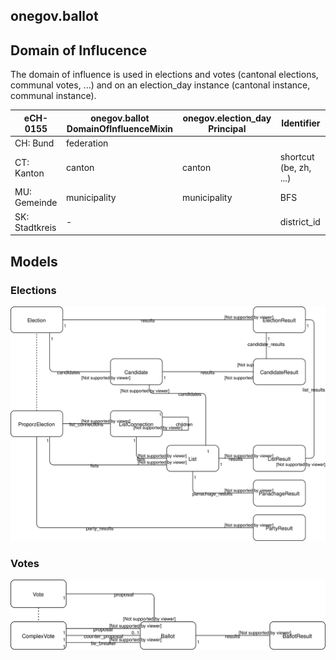 ## onegov.ballot

## Domain of Influcence

The domain of influence is used in elections and votes (cantonal elections, communal votes, ...) and on an election_day instance (cantonal instance, communal instance).

| eCH-0155       | onegov.ballot DomainOfInfluenceMixin | onegov.election_day Principal | Identifier             |
| -------------- | ------------------------------------ | ----------------------------- | ---------------------- |
| CH: Bund       | federation                           |                               |                        |
| CT: Kanton     | canton                               | canton                        | shortcut (be, zh, ...) |
| MU: Gemeinde   | municipality                         | municipality                  | BFS                    |
| SK: Stadtkreis | -                                    |                               | district_id            |


## Models

### Elections
![Models](onegov.ballot.election.svg)

### Votes

![Models](onegov.ballot.vote.svg)
